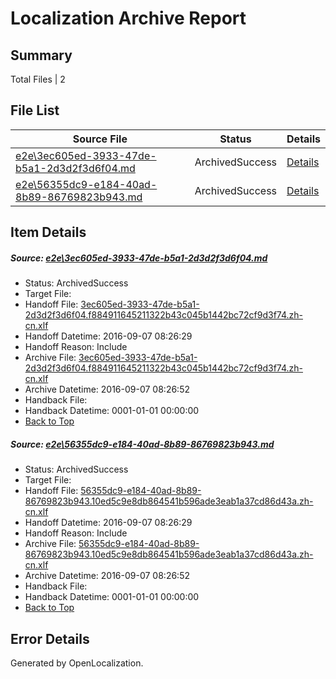 # <a name='report-top'></a> Localization Archive Report

## Summary
 Total Files | 2

## File List
 Source File | Status | Details 
 ----------- | ------ | ------- 
 [e2e\3ec605ed-3933-47de-b5a1-2d3d2f3d6f04.md](https://github.com/OpenLocalizationTestOrg/ol-test0/blob/4c145646709a2500a1f75292ec545502e0f352ca/e2e/3ec605ed-3933-47de-b5a1-2d3d2f3d6f04.md) | ArchivedSuccess | [Details](#5481892ab7202433e92e147462634c801349a1871)
 [e2e\56355dc9-e184-40ad-8b89-86769823b943.md](https://github.com/OpenLocalizationTestOrg/ol-test0/blob/4c145646709a2500a1f75292ec545502e0f352ca/e2e/56355dc9-e184-40ad-8b89-86769823b943.md) | ArchivedSuccess | [Details](#64f642785aa86b64d2f6356d66072f582251d6172)

## Item Details
##### <a name='5481892ab7202433e92e147462634c801349a1871'></a> Source: [e2e\3ec605ed-3933-47de-b5a1-2d3d2f3d6f04.md](https://github.com/OpenLocalizationTestOrg/ol-test0/blob/4c145646709a2500a1f75292ec545502e0f352ca/e2e/3ec605ed-3933-47de-b5a1-2d3d2f3d6f04.md)
* Status: ArchivedSuccess
* Target File: 
* Handoff File: [3ec605ed-3933-47de-b5a1-2d3d2f3d6f04.f884911645211322b43c045b1442bc72cf9d3f74.zh-cn.xlf](https://github.com/OpenLocalizationTestOrg/ol-test0-handoff/blob/77d78cec1af9aad6487fd43960e9e5a14ea01f9c/ol-handoff/OpenLocalizationTestOrg/ol-test0-zhcn/ci/3ec605ed-3933-47de-b5a1-2d3d2f3d6f04.f884911645211322b43c045b1442bc72cf9d3f74.zh-cn.xlf)
* Handoff Datetime: 2016-09-07 08:26:29
* Handoff Reason: Include
* Archive File: [3ec605ed-3933-47de-b5a1-2d3d2f3d6f04.f884911645211322b43c045b1442bc72cf9d3f74.zh-cn.xlf](https://github.com/OpenLocalizationTestOrg/ol-test0-handoff/blob/0a6ddf495abd6b98ab3392276fa6590b1e5f2290/ol-archive/OpenLocalizationTestOrg/ol-test0-zhcn/ci/3ec605ed-3933-47de-b5a1-2d3d2f3d6f04.f884911645211322b43c045b1442bc72cf9d3f74.zh-cn.xlf)
* Archive Datetime: 2016-09-07 08:26:52
* Handback File: 
* Handback Datetime: 0001-01-01 00:00:00
* [Back to Top](#report-top)

##### <a name='64f642785aa86b64d2f6356d66072f582251d6172'></a> Source: [e2e\56355dc9-e184-40ad-8b89-86769823b943.md](https://github.com/OpenLocalizationTestOrg/ol-test0/blob/4c145646709a2500a1f75292ec545502e0f352ca/e2e/56355dc9-e184-40ad-8b89-86769823b943.md)
* Status: ArchivedSuccess
* Target File: 
* Handoff File: [56355dc9-e184-40ad-8b89-86769823b943.10ed5c9e8db864541b596ade3eab1a37cd86d43a.zh-cn.xlf](https://github.com/OpenLocalizationTestOrg/ol-test0-handoff/blob/77d78cec1af9aad6487fd43960e9e5a14ea01f9c/ol-handoff/OpenLocalizationTestOrg/ol-test0-zhcn/ci/56355dc9-e184-40ad-8b89-86769823b943.10ed5c9e8db864541b596ade3eab1a37cd86d43a.zh-cn.xlf)
* Handoff Datetime: 2016-09-07 08:26:29
* Handoff Reason: Include
* Archive File: [56355dc9-e184-40ad-8b89-86769823b943.10ed5c9e8db864541b596ade3eab1a37cd86d43a.zh-cn.xlf](https://github.com/OpenLocalizationTestOrg/ol-test0-handoff/blob/0a6ddf495abd6b98ab3392276fa6590b1e5f2290/ol-archive/OpenLocalizationTestOrg/ol-test0-zhcn/ci/56355dc9-e184-40ad-8b89-86769823b943.10ed5c9e8db864541b596ade3eab1a37cd86d43a.zh-cn.xlf)
* Archive Datetime: 2016-09-07 08:26:52
* Handback File: 
* Handback Datetime: 0001-01-01 00:00:00
* [Back to Top](#report-top)


## Error Details

Generated by OpenLocalization.
